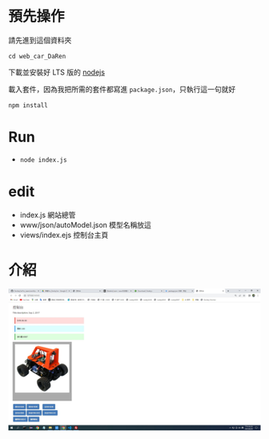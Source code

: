 # 預先操作
請先進到這個資料夾
```shell
cd web_car_DaRen
```

下載並安裝好 LTS 版的 [nodejs](https://nodejs.org/en/download)

載入套件，因為我把所需的套件都寫進 `package.json`，只執行這一句就好
```shell
npm install
```

# Run
- `node index.js`

# edit
- index.js 網站總管
- www/json/autoModel.json 模型名稱放這
- views/index.ejs 控制台主頁

# 介紹
![](src/figure/index.jpg)
